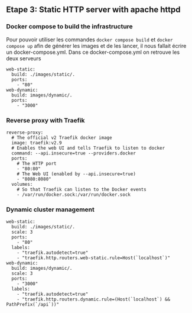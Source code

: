 ## Etape 3: Static HTTP server with apache httpd

### Docker compose to build the infrastructure

Pour pouvoir utiliser les commandes ``docker compose build`` et ``docker compose up``
afin de générer les images et de les lancer, il nous fallait écrire un docker-compose.yml.
Dans ce docker-compose.yml on retrouve les deux serveurs 

```
web-static:
  build: ./images/static/.
  ports:
    - "80"
web-dynamic:
  build: images/dynamic/.
  ports:
    - "3000"
```

### Reverse proxy with Traefik

```
reverse-proxy:
  # The official v2 Traefik docker image
  image: traefik:v2.9
  # Enables the web UI and tells Traefik to listen to docker
  command: --api.insecure=true --providers.docker
  ports:
    # The HTTP port
    - "80:80"
    # The Web UI (enabled by --api.insecure=true)
    - "8080:8080"
  volumes:
    # So that Traefik can listen to the Docker events
    - /var/run/docker.sock:/var/run/docker.sock
```

### Dynamic cluster management

```
web-static:
  build: ./images/static/.
  scale: 3
  ports:
    - "80"
  labels:
    - "traefik.autodetect=true"
    - "traefik.http.routers.web-static.rule=Host(`localhost`)"
web-dynamic:
  build: images/dynamic/.
  scale: 3
  ports:
    - "3000"
  labels:
    - "traefik.autodetect=true"
    - "traefik.http.routers.dynamic.rule=(Host(`localhost`) && PathPrefix(`/api`))"
```
